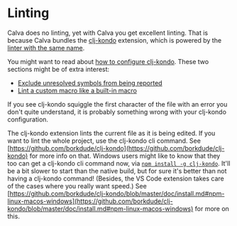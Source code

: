 # Linting

Calva does no linting, yet with Calva you get excellent linting. That is because Calva bundles the [clj-kondo](https://marketplace.visualstudio.com/items?itemName=borkdude.clj-kondo) extension, which is powered by the [linter with the same name](https://github.com/borkdude/clj-kondo).

You might want to read about [how to configure clj-kondo](https://github.com/borkdude/clj-kondo/blob/master/doc/config.md#configuration). These two sections might be of extra interest:
* [Exclude unresolved symbols from being reported](https://github.com/borkdude/clj-kondo/blob/master/doc/config.md#exclude-unresolved-symbols-from-being-reported)
* [Lint a custom macro like a built-in macro](https://github.com/borkdude/clj-kondo/blob/master/doc/config.md#lint-a-custom-macro-like-a-built-in-macro)

If you see clj-kondo squiggle the first character of the file with an error you don't quite understand, it is probably something wrong with your clj-kondo configuration.

The clj-kondo extension lints the current file as it is being edited. If you want to lint the whole project, use the clj-kondo cli command. See [https://github.com/borkdude/clj-kondo](https://github.com/borkdude/clj-kondo) for more info on that. Windows users might like to know that they too can get a clj-kondo cli command now, via [`npm install -g clj-kondo`](https://twitter.com/borkdude/status/1187622954236071936). It'll be a bit slower to start than the native build, but for sure it's better than not having a clj-kondo command! (Besides, the VS Code extension takes care of the cases where you really want speed.) See [https://github.com/borkdude/clj-kondo/blob/master/doc/install.md#npm-linux-macos-windows](https://github.com/borkdude/clj-kondo/blob/master/doc/install.md#npm-linux-macos-windows) for more on this.